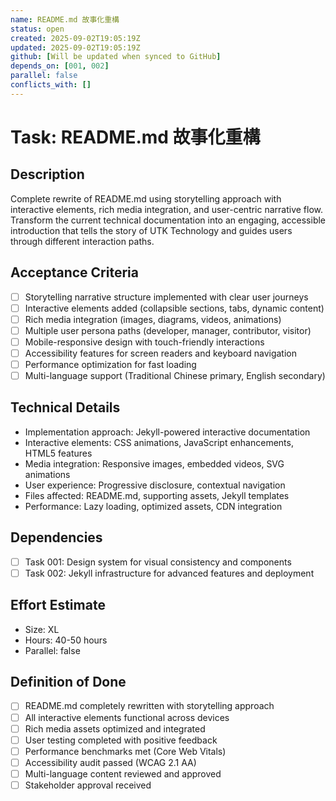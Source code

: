 ```yaml
---
name: README.md 故事化重構
status: open
created: 2025-09-02T19:05:19Z
updated: 2025-09-02T19:05:19Z
github: [Will be updated when synced to GitHub]
depends_on: [001, 002]
parallel: false
conflicts_with: []
---
```


# Task: README.md 故事化重構

## Description
Complete rewrite of README.md using storytelling approach with interactive elements, rich media integration, and user-centric narrative flow. Transform the current technical documentation into an engaging, accessible introduction that tells the story of UTK Technology and guides users through different interaction paths.

## Acceptance Criteria
- [ ] Storytelling narrative structure implemented with clear user journeys
- [ ] Interactive elements added (collapsible sections, tabs, dynamic content)
- [ ] Rich media integration (images, diagrams, videos, animations)
- [ ] Multiple user persona paths (developer, manager, contributor, visitor)
- [ ] Mobile-responsive design with touch-friendly interactions
- [ ] Accessibility features for screen readers and keyboard navigation
- [ ] Performance optimization for fast loading
- [ ] Multi-language support (Traditional Chinese primary, English secondary)

## Technical Details
- Implementation approach: Jekyll-powered interactive documentation
- Interactive elements: CSS animations, JavaScript enhancements, HTML5 features
- Media integration: Responsive images, embedded videos, SVG animations
- User experience: Progressive disclosure, contextual navigation
- Files affected: README.md, supporting assets, Jekyll templates
- Performance: Lazy loading, optimized assets, CDN integration

## Dependencies
- [ ] Task 001: Design system for visual consistency and components
- [ ] Task 002: Jekyll infrastructure for advanced features and deployment

## Effort Estimate
- Size: XL
- Hours: 40-50 hours
- Parallel: false

## Definition of Done
- [ ] README.md completely rewritten with storytelling approach
- [ ] All interactive elements functional across devices
- [ ] Rich media assets optimized and integrated
- [ ] User testing completed with positive feedback
- [ ] Performance benchmarks met (Core Web Vitals)
- [ ] Accessibility audit passed (WCAG 2.1 AA)
- [ ] Multi-language content reviewed and approved
- [ ] Stakeholder approval received